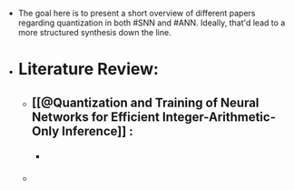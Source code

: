 - The goal here is to present a short overview of different papers regarding quantization in both #SNN and #ANN. Ideally, that'd lead to a more structured synthesis down the line.
- # Literature Review:
	- ## [[@Quantization and Training of Neural Networks for Efficient Integer-Arithmetic-Only Inference]] :
		- ###
	-